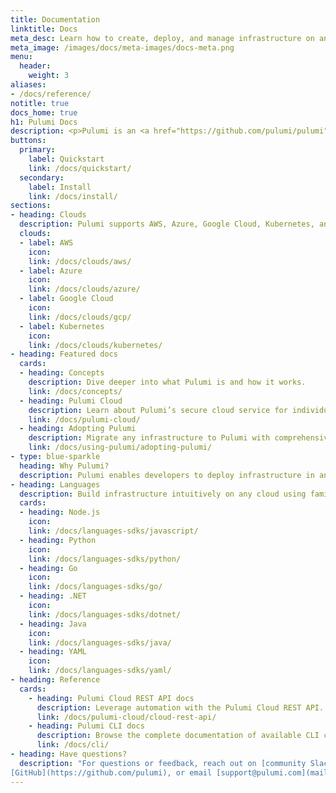 ```yaml
---
title: Documentation
linktitle: Docs
meta_desc: Learn how to create, deploy, and manage infrastructure on any cloud using Pulumi's open source infrastructure as code SDK.
meta_image: /images/docs/meta-images/docs-meta.png
menu:
  header:
    weight: 3
aliases:
- /docs/reference/
notitle: true
docs_home: true
h1: Pulumi Docs
description: <p>Pulumi is an <a href="https://github.com/pulumi/pulumi" target="_blank">open source</a> infrastructure as code tool for creating, deploying, and managing cloud infrastructure.</p>
buttons:
  primary:
    label: Quickstart
    link: /docs/quickstart/
  secondary:
    label: Install
    link: /docs/install/
sections:
- heading: Clouds
  description: Pulumi supports AWS, Azure, Google Cloud, Kubernetes, and [120+ packages](/registry/).
  clouds:
  - label: AWS
    icon:
    link: /docs/clouds/aws/
  - label: Azure
    icon:
    link: /docs/clouds/azure/
  - label: Google Cloud
    icon:
    link: /docs/clouds/gcp/
  - label: Kubernetes
    icon:
    link: /docs/clouds/kubernetes/
- heading: Featured docs
  cards:
  - heading: Concepts
    description: Dive deeper into what Pulumi is and how it works.
    link: /docs/concepts/
  - heading: Pulumi Cloud
    description: Learn about Pulumi’s secure cloud service for individuals and teams.
    link: /docs/pulumi-cloud/
  - heading: Adopting Pulumi
    description: Migrate any infrastructure to Pulumi with comprehensive guides.
    link: /docs/using-pulumi/adopting-pulumi/
- type: blue-sparkle
  heading: Why Pulumi?
  description: Pulumi enables developers to deploy infrastructure in any cloud environment with one common approach. Leverage familiar languages to make the most of abstractions and reuse. Also enjoy access in your favorite IDEs, and testing tools!
- heading: Languages
  description: Build infrastructure intuitively on any cloud using familiar languages.
  cards:
  - heading: Node.js
    icon:
    link: /docs/languages-sdks/javascript/
  - heading: Python
    icon:
    link: /docs/languages-sdks/python/
  - heading: Go
    icon:
    link: /docs/languages-sdks/go/
  - heading: .NET
    icon:
    link: /docs/languages-sdks/dotnet/
  - heading: Java
    icon:
    link: /docs/languages-sdks/java/
  - heading: YAML
    icon:
    link: /docs/languages-sdks/yaml/
- heading: Reference
  cards:
    - heading: Pulumi Cloud REST API docs
      description: Leverage automation with the Pulumi Cloud REST API.
      link: /docs/pulumi-cloud/cloud-rest-api/
    - heading: Pulumi CLI docs
      description: Browse the complete documentation of available CLI commands.
      link: /docs/cli/
- heading: Have questions?
  description: "For questions or feedback, reach out on [community Slack channel](https://slack.pulumi.com),
[GitHub](https://github.com/pulumi), or email [support@pulumi.com](mailto:support@pulumi.com)."
---
```

